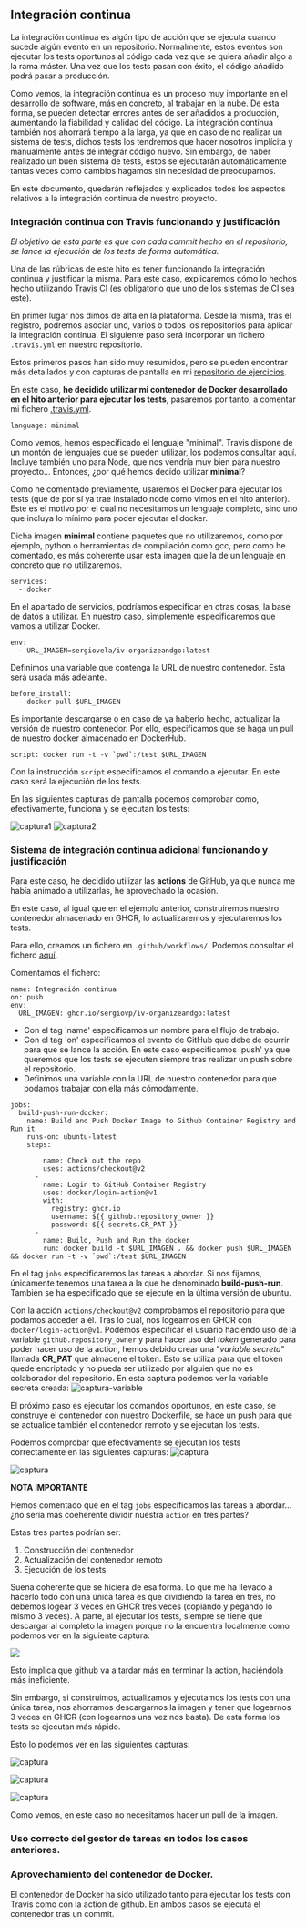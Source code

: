 ## Integración continua

La integración continua es algún tipo de acción que se ejecuta cuando sucede algún evento en un repositorio. Normalmente, estos eventos son ejecutar los tests oportunos al código cada vez que se quiera añadir algo a la rama máster. Una vez que los tests pasan con éxito, el código añadido podrá pasar a producción.

Como vemos, la integración continua es un proceso muy importante en el desarrollo de software, más en concreto, al trabajar en la nube. De esta forma, se pueden detectar errores antes de ser añadidos a producción, aumentando la fiabilidad y calidad del código. La integración continua también nos ahorrará tiempo a la larga, ya que en caso de no realizar un sistema de tests, dichos tests los tendremos que hacer nosotros implícita y manualmente antes de integrar código nuevo. Sin embargo, de haber realizado un buen sistema de tests, estos se ejecutarán automáticamente tantas veces como cambios hagamos sin necesidad de preocuparnos.

En este documento, quedarán reflejados y explicados todos los aspectos relativos a la integración continua de nuestro proyecto.

### Integración continua con Travis funcionando y justificación

*El objetivo de esta parte es que con cada commit hecho en el repositorio, se lance la ejecución de los tests de forma automática.*

Una de las rúbricas de este hito es tener funcionando la integración continua y justificar la misma. Para este caso, explicaremos cómo lo hechos hecho utilizando [Travis CI](https://travis-ci.com) (es obligatorio que uno de los sistemas de CI sea este).

En primer lugar nos dimos de alta en la plataforma. Desde la misma, tras el registro, podremos asociar uno, varios o todos los repositorios para aplicar la integración continua. El siguiente paso será incorporar un fichero `.travis.yml` en nuestro repositorio.

Estos primeros pasos han sido muy resumidos, pero se pueden encontrar más detallados y con capturas de pantalla en mi [repositorio de ejercicios](https://github.com/sergiovp/IV-Ejercicios/blob/main/Sesiones/sesión_hito_4.md).

En este caso, **he decidido utilizar mi contenedor de Docker desarrollado en el hito anterior para ejecutar los tests**, pasaremos por tanto, a comentar mi fichero [.travis.yml](https://github.com/sergiovp/IV-OrganizeAndGo/blob/master/.travis.yml).

~~~
language: minimal
~~~

Como vemos, hemos especificado el lenguaje "minimal". Travis dispone de un montón de lenguajes que se pueden utilizar, los podemos consultar [aquí](https://docs.travis-ci.com/user/languages/). Incluye también uno para Node, que nos vendría muy bien para nuestro proyecto... Entonces, ¿por qué hemos decido utilizar **minimal**?

Como he comentado previamente, usaremos el Docker para ejecutar los tests (que de por sí ya trae instalado node como vimos en el hito anterior). Este es el motivo por el cual no necesitamos un lenguaje completo, sino uno que incluya lo mínimo para poder ejecutar el docker.

Dicha imagen **minimal** contiene paquetes que no utilizaremos, como por ejemplo, python o herramientas de compilación como gcc, pero como he comentado, es más coherente usar esta imagen que la de un lenguaje en concreto que no utilizaremos.

~~~
services:
  - docker
~~~

En el apartado de servicios, podríamos especificar en otras cosas, la base de datos a utilizar. En nuestro caso, simplemente especificaremos que vamos a utilizar Docker.

~~~
env:
  - URL_IMAGEN=sergiovela/iv-organizeandgo:latest
~~~

Definimos una variable que contenga la URL de nuestro contenedor. Esta será usada más adelante.

~~~
before_install:
  - docker pull $URL_IMAGEN
~~~

Es importante descargarse o en caso de ya haberlo hecho, actualizar la versión de nuestro contenedor. Por ello, especificamos que se haga un pull de nuestro docker almacenado en DockerHub.

~~~
script: docker run -t -v `pwd`:/test $URL_IMAGEN
~~~

Con la instrucción `script` especificamos el comando a ejecutar. En este caso será la ejecución de los tests.

En las siguientes capturas de pantalla podemos comprobar como, efectivamente, funciona y se ejecutan los tests:

![captura1](https://github.com/sergiovp/IV-OrganizeAndGo/blob/master/docs/images/travis1.png)
![captura2](https://github.com/sergiovp/IV-OrganizeAndGo/blob/master/docs/images/travis2.png)

### Sistema de integración continua adicional funcionando y justificación

Para este caso, he decidido utilizar las **actions** de GitHub, ya que nunca me había animado a utilizarlas, he aprovechado la ocasión.

En este caso, al igual que en el ejemplo anterior, construiremos nuestro contenedor almacenado en GHCR, lo actualizaremos y ejecutaremos los tests.

Para ello, creamos un fichero en `.github/workflows/`. Podemos consultar el fichero [aquí](https://github.com/sergiovp/IV-OrganizeAndGo/blob/master/.github/workflows/updatepackage.yml).

Comentamos el fichero:

~~~
name: Integración continua
on: push
env:
  URL_IMAGEN: ghcr.io/sergiovp/iv-organizeandgo:latest
~~~

+ Con el tag 'name' especificamos un nombre para el flujo de trabajo.
+ Con el tag 'on' especificamos el evento de GitHub que debe de ocurrir para que se lance la acción. En este caso especificamos 'push' ya que queremos que los tests se ejecuten siempre tras realizar un push sobre el repositorio.
+ Definimos una variable con la URL de nuestro contenedor para que podamos trabajar con ella más cómodamente.

~~~
jobs:
  build-push-run-docker:
    name: Build and Push Docker Image to Github Container Registry and Run it
    runs-on: ubuntu-latest
    steps:
      -
        name: Check out the repo
        uses: actions/checkout@v2
      -
        name: Login to GitHub Container Registry
        uses: docker/login-action@v1
        with:
          registry: ghcr.io
          username: ${{ github.repository_owner }}
          password: ${{ secrets.CR_PAT }}
      -
        name: Build, Push and Run the docker
        run: docker build -t $URL_IMAGEN . && docker push $URL_IMAGEN && docker run -t -v `pwd`:/test $URL_IMAGEN 

~~~

En el tag `jobs` especificaremos las tareas a abordar. Si nos fijamos, únicamente tenemos una tarea a la que he denominado **build-push-run**. También se ha especificado que se ejecute en la última versión de ubuntu.

Con la acción `actions/checkout@v2` comprobamos el repositorio para que podamos acceder a él. Tras lo cual, nos logeamos en GHCR con `docker/login-action@v1`. Podemos especificar el usuario haciendo uso de la variable `github.repository_owner` y para hacer uso del *token* generado para poder hacer uso de la action, hemos debido crear una "*variable secreta*" llamada **CR_PAT** que almacene el token. Esto se utiliza para que el token quede encriptado y no pueda ser utilizado por alguien que no es colaborador del repositorio.
En esta captura podemos ver la variable secreta creada:
![captura-variable](https://github.com/sergiovp/IV-OrganizeAndGo/blob/master/docs/images/variable_secreta.png)

El próximo paso es ejecutar los comandos oportunos, en este caso, se construye el contenedor con nuestro Dockerfile, se hace un push para que se actualice también el contenedor remoto y se ejecutan los tests.

Podemos comprobar que efectivamente se ejecutan los tests correctamente en las siguientes capturas:
![captura](https://github.com/sergiovp/IV-OrganizeAndGo/blob/master/docs/images/action_funciona2.png)

![captura](https://github.com/sergiovp/IV-OrganizeAndGo/blob/master/docs/images/action_funciona1.png)

**NOTA IMPORTANTE**

Hemos comentado que en el tag `jobs` especificamos las tareas a abordar... ¿no sería más coeherente dividir nuestra `action` en tres partes?

Estas tres partes podrían ser:

1. Construcción del contenedor
2. Actualización del contenedor remoto
3. Ejecución de los tests

Suena coherente que se hiciera de esa forma. Lo que me ha llevado a hacerlo todo con una única tarea es que dividiendo la tarea en tres, no debemos logear 3 veces en GHCR tres veces (copiando y pegando lo mismo 3 veces). A parte, al ejecutar los tests, siempre se tiene que descargar al completo la imagen porque no la encuentra localmente como podemos ver en la siguiente captura:

![](https://github.com/sergiovp/IV-OrganizeAndGo/blob/master/docs/images/descarga_imagen.png)

Esto implica que github va a tardar más en terminar la action, haciéndola más ineficiente.

Sin embargo, si construimos, actualizamos y ejecutamos los tests con una única tarea, nos ahorramos descargarnos la imagen y tener que logearnos 3 veces en GHCR (con logearnos una vez nos basta). De esta forma los tests se ejecutan más rápido.

Esto lo podemos ver en las siguientes capturas:

![captura](https://github.com/sergiovp/IV-OrganizeAndGo/blob/master/docs/images/construimos_imagen.png)

![captura](https://github.com/sergiovp/IV-OrganizeAndGo/blob/master/docs/images/actuailzamos_imagen.png)

![captura](https://github.com/sergiovp/IV-OrganizeAndGo/blob/master/docs/images/ejecucion_tests.png)

Como vemos, en este caso no necesitamos hacer un pull de la imagen.

### Uso correcto del gestor de tareas en todos los casos anteriores.

### Aprovechamiento del contenedor de Docker.

El contenedor de Docker ha sido utilizado tanto para ejecutar los tests con Travis como con la action de github. En ambos casos se ejecuta el contenedor tras un commit. 